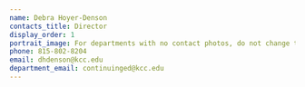 ```yaml
---
name: Debra Hoyer-Denson
contacts_title: Director
display_order: 1
portrait_image: For departments with no contact photos, do not change this field.
phone: 815-802-8204
email: dhdenson@kcc.edu
department_email: continuinged@kcc.edu
---
```

